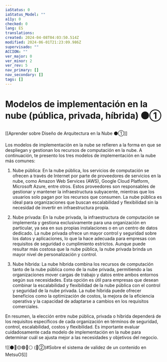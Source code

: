 ```yaml
---
iaStatus: 0
iaStatus_Model: ""
a11y: 0
checked: 0
lang: ES
translations: 
created: 2024-04-08T04:03:50.514Z
modified: 2024-06-01T21:23:09.986Z
supervisado: ""
ACCION: ""
ver_major: 0
ver_minor: 2
ver_rev: 5
nav_primary: []
nav_secondary: []
tags: []
---
```

# Modelos de implementación en la nube (pública, privada, híbrida) ⚫①

[[Aprender sobre Diseño de Arquitectura en la Nube ⚫①]]

Los modelos de implementación en la nube se refieren a la forma en que se despliegan y gestionan los recursos de computación en la nube. A continuación, te presento los tres modelos de implementación en la nube más comunes:

1. Nube pública:
En la nube pública, los servicios de computación se ofrecen a través de Internet por parte de proveedores de servicios en la nube, como Amazon Web Services (AWS), Google Cloud Platform, Microsoft Azure, entre otros. Estos proveedores son responsables de gestionar y mantener la infraestructura subyacente, mientras que los usuarios solo pagan por los recursos que consumen. La nube pública es ideal para organizaciones que buscan escalabilidad y flexibilidad sin la necesidad de invertir en infraestructura propia.

2. Nube privada:
En la nube privada, la infraestructura de computación se implementa y gestiona exclusivamente para una organización en particular, ya sea en sus propias instalaciones o en un centro de datos dedicado. La nube privada ofrece un mayor control y seguridad sobre los datos y aplicaciones, lo que la hace adecuada para empresas con requisitos de seguridad o cumplimiento estrictos. Aunque puede resultar más costosa que la nube pública, la nube privada brinda un mayor nivel de personalización y control.

3. Nube híbrida:
La nube híbrida combina los recursos de computación tanto de la nube pública como de la nube privada, permitiendo a las organizaciones mover cargas de trabajo y datos entre ambos entornos según sus necesidades. Esta opción es útil para empresas que desean combinar la escalabilidad y flexibilidad de la nube pública con el control y seguridad de la nube privada. La nube híbrida puede ofrecer beneficios como la optimización de costos, la mejora de la eficiencia operativa y la capacidad de adaptarse a cambios en los requisitos comerciales.

En resumen, la elección entre nube pública, privada o híbrida dependerá de los requisitos específicos de cada organización en términos de seguridad, control, escalabilidad, costos y flexibilidad. Es importante evaluar cuidadosamente cada modelo de implementación en la nube para determinar cuál se ajusta mejor a las necesidades y objetivos del negocio.

![[⚫🔴🟡🟢🔵⚪ (🔴②)#Sobre el sistema de validez de un contenido en MetsuOS]]
